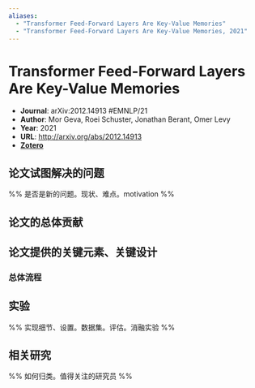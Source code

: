 ```yaml
---
aliases:
  - "Transformer Feed-Forward Layers Are Key-Value Memories"
  - "Transformer Feed-Forward Layers Are Key-Value Memories, 2021"
---
```

# Transformer Feed-Forward Layers Are Key-Value Memories

- **Journal**: arXiv:2012.14913 #EMNLP/21
- **Author**: Mor Geva, Roei Schuster, Jonathan Berant, Omer Levy
- **Year**: 2021
- **URL**: http://arxiv.org/abs/2012.14913
- [**Zotero**](zotero://select/items/@2021TransformerFeedForwardLayersGeva)

## 论文试图解决的问题

%% 是否是新的问题。现状、难点。motivation %%

## 论文的总体贡献

## 论文提供的关键元素、关键设计

### 总体流程

## 实验

%% 实现细节、设置。数据集。评估。消融实验 %%

## 相关研究

%% 如何归类。值得关注的研究员 %%
